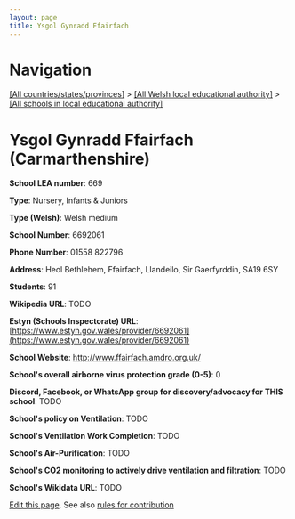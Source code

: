 ```yaml
---
layout: page
title: Ysgol Gynradd Ffairfach
---
```

# Navigation

[[All countries/states/provinces]](../../..) > [[All Welsh local educational authority]](../..) > [[All schools in local educational authority]](..)

# Ysgol Gynradd Ffairfach (Carmarthenshire)

**School LEA number**: 669

**Type**: Nursery, Infants & Juniors

**Type (Welsh)**: Welsh medium

**School Number**: 6692061

**Phone Number**: 01558 822796

**Address**: Heol Bethlehem, Ffairfach, Llandeilo, Sir Gaerfyrddin, SA19 6SY

**Students**: 91

**Wikipedia URL**: TODO

**Estyn (Schools Inspectorate) URL**: [https://www.estyn.gov.wales/provider/6692061](https://www.estyn.gov.wales/provider/6692061)

**School Website**: http://www.ffairfach.amdro.org.uk/

**School's overall airborne virus protection grade (0-5)**: 0

**Discord, Facebook, or WhatsApp group for discovery/advocacy for THIS school**: TODO

**School's policy on Ventilation**: TODO

**School's Ventilation Work Completion**: TODO

**School's Air-Purification**: TODO

**School's CO2 monitoring to actively drive ventilation and filtration**: TODO

**School's Wikidata URL**: TODO




[Edit this page](https://github.com/VentilationProject/Wales/edit/prif/./Carmarthenshire/Ysgol_Gynradd_Ffairfach.md). See also [rules for contribution](../../../contribution-rules/)